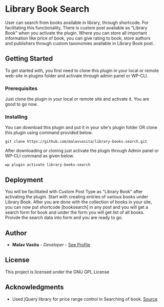 # Library Book Search

User can search from books available in library, through shortcode.
For facilitating this functionality, There is custom post available as "Library Book" when you activate the plugin. Where you can store all important information like price of book, you can give rating to book, store authors and publishers through custom taxonomies available in Library Book post.

## Getting Started

To get started with, you first need to clone this plugin in your local or remote web-site in plugins folder and activate through admin panel or WP-CLI.

### Prerequisites

Just clone the plugin in your local or remote site and activate it.
You are good to go now.


### Installing

You can download this plugin and put it in your site's plugin folder OR clone this plugin using command provided below.

```
git clone https://github.com/malavvasita/library-books-search.git
```

After downloading or cloning just activate the plugin through Admin panel or WP-CLI command as given below.

```
wp plugin activate library-books-search
```

## Deployment

You will be facilitated with Custom Post Type as "Library Book" after activating the plugin.
Start with creating entries of various books under Library Book.
After you are done with the collection of books in your site, you can now put shortcode [booksearch] in any post and you will get a search form for book and under the form you will get list of all books. Proivde the search data into form and you are ready to go.


## Author

* **Malav Vasita** - *Developer* - [See Profile](https://profiles.wordpress.org/malavvasita)

## License

This project is licensed under the GNU GPL License

## Acknowledgments

* Used jQuery library for price range control in Searching of book. [Source](https://jqueryui.com/slider/#range)
